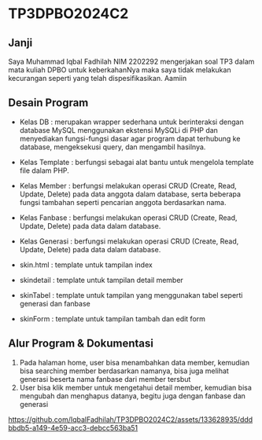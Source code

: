 # TP3DPBO2024C2

## Janji
Saya Muhammad Iqbal Fadhilah NIM 2202292 mengerjakan soal TP3 dalam mata kuliah DPBO untuk keberkahanNya maka saya tidak melakukan kecurangan seperti yang telah dispesifikasikan. Aamiin

## Desain Program
- Kelas DB : merupakan wrapper sederhana untuk berinteraksi dengan database MySQL menggunakan ekstensi MySQLi di PHP dan menyediakan fungsi-fungsi dasar agar program dapat terhubung ke database, mengeksekusi query, dan mengambil hasilnya.
- Kelas Template : berfungsi sebagai alat bantu untuk mengelola template file dalam PHP.
- Kelas Member : berfungsi melakukan operasi CRUD (Create, Read, Update, Delete) pada data anggota dalam database, serta beberapa fungsi tambahan seperti pencarian anggota berdasarkan nama.
- Kelas Fanbase : berfungsi melakukan operasi CRUD (Create, Read, Update, Delete) pada data dalam database.
- Kelas Generasi : berfungsi melakukan operasi CRUD (Create, Read, Update, Delete) pada data dalam database.

- skin.html : template untuk tampilan index
- skindetail : template untuk tampilan detail member
- skinTabel : template untuk tampilan yang menggunakan tabel seperti generasi dan fanbase
- skinForm : template untuk tampilan tambah dan edit form

## Alur Program & Dokumentasi
1. Pada halaman home, user bisa menambahkan data member, kemudian bisa searching member berdasarkan namanya, bisa juga melihat generasi beserta nama fanbase dari member tersbut
2. User bisa klik member untuk mengetahui detail member, kemudian bisa mengubah dan menghapus datanya, begitu juga dengan fanbase dan generasi

https://github.com/IqbalFadhilah/TP3DPBO2024C2/assets/133628935/dddbbdb5-a149-4e59-acc3-debcc563ba51



  
